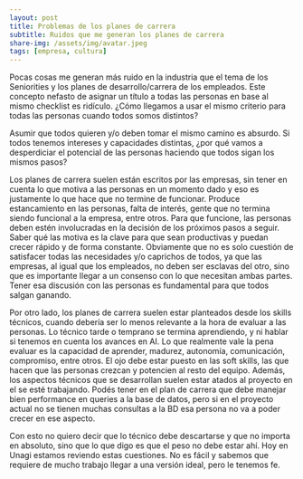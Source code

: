 ```yaml
---
layout: post
title: Problemas de los planes de carrera
subtitle: Ruidos que me generan los planes de carrera
share-img: /assets/img/avatar.jpeg
tags: [empresa, cultura]
---
```


Pocas cosas me generan más ruido en la industria que el tema de los Seniorities y los planes de desarrollo/carrera de los empleados. Este concepto nefasto de asignar un título a todas las personas en base al mismo checklist es ridículo. ¿Cómo llegamos a usar el mismo criterio para todas las personas cuando todos somos distintos? 

Asumir que todos quieren y/o deben tomar el mismo camino es absurdo. Si todos tenemos intereses y capacidades distintas, ¿por qué vamos a desperdiciar el potencial de las personas haciendo que todos sigan los mismos pasos?

Los planes de carrera suelen están escritos por las empresas, sin tener en cuenta lo que motiva a las personas en un momento dado y eso es justamente lo que hace que no termine de funcionar. Produce estancamiento en las personas, falta de interés, gente que no termina siendo funcional a la empresa, entre otros.
Para que funcione, las personas deben estén involucradas en la decisión de los próximos pasos a seguir. Saber qué las motiva es la clave para que sean productivas y puedan crecer rápido y de forma constante.
Obviamente que no es solo cuestión de satisfacer todas las necesidades y/o caprichos de todos, ya que las empresas, al igual que los empleados, no deben ser esclavas del otro, sino que es importante llegar a un consenso con lo que necesitan ambas partes. Tener esa discusión con las personas es fundamental para que todos salgan ganando.

Por otro lado, los planes de carrera suelen estar planteados desde los skills técnicos, cuando debería ser lo menos relevante a la hora de evaluar a las personas. Lo técnico tarde o temprano se termina aprendiendo, y ni hablar si tenemos en cuenta los avances en AI. Lo que realmente vale la pena evaluar es la capacidad de aprender, madurez, autonomía, comunicación, compromiso, entre otros. El ojo debe estar puesto en las soft skills, las que hacen que las personas crezcan y potencien al resto del equipo.
Además, los aspectos técnicos que se desarrollan suelen estar atados al proyecto en el se esté trabajando. Podés tener en el plan de carrera que debe manejar bien performance en queries a la base de datos, pero si en el proyecto actual no se tienen muchas consultas a la BD esa persona no va a poder crecer en ese aspecto.

Con esto no quiero decir que lo técnico debe descartarse y que no importa en absoluto, sino que lo que digo es que el peso no debe estar ahí. Hoy en Unagi estamos reviendo estas cuestiones. No es fácil y sabemos que requiere de mucho trabajo llegar a una versión ideal, pero le tenemos fe.
